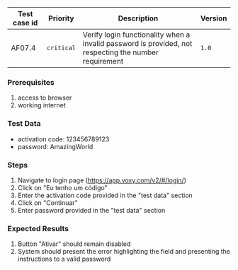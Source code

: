 Test case id | Priority | Description | Version
---|---|---|---
AF07.4 | `critical` | Verify login functionality when a invalid password is provided, not respecting the number requirement| `1.0`

### Prerequisites
1. access to browser
2. working internet

### Test Data
* activation code: 123456789123
* password: AmazingWorld

### Steps
1. Navigate to login page (https://app.voxy.com/v2/#/login/)
2. Click on "Eu tenho um código"
3. Enter the activation code provided in the "test data" section
4. Click on "Continuar"
5. Enter password provided in the "test data" section

### Expected Results
1. Button "Ativar" should remain disabled
2. System should present the error highlighting the field and presenting the instructions to a valid password
